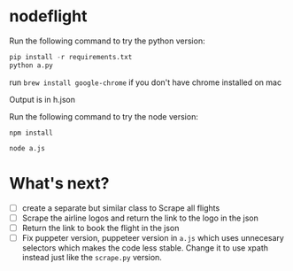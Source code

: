# nodeflight
 

Run the following command to try the python version:

```python
pip install -r requirements.txt
python a.py
```
run ```brew install google-chrome``` if you don't have chrome installed on mac

Output is in h.json

Run the following command to try the node version:

```npm install```

```node a.js```

# What's next?

- [ ] create a separate but similar class to Scrape all flights
- [ ] Scrape the airline logos and return the link to the logo in the json
- [ ] Return the link to book the flight in the json
- [ ] Fix puppeter version, puppeteer version in ```a.js``` which uses unnecesary selectors which makes the code less stable. Change it to use xpath instead just like the ```scrape.py``` version.
